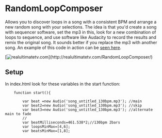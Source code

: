 # RandomLoopComposer

Allows you to discover loops in a song with a consistent BPM and arrange a new random song with your selections. The idea is that you'd create a song with sequencer software, set the mp3 in this, look for a new combination of loops to sequence, and use software like Audacity to record the results and remix the original song. It sounds better if you replace the mp3 with another song. An example of this code in action can be [seen here](http://realultimatetv.com/RandomLoopComposer/).

[![realultimatetv.com](http://mouseonew.com/image-rlc2.jpg?)](http://realultimatetv.com/RandomLoopComposer/) 

## Setup

In index.html look for these variables in the start function:

```
	function start(){
	
		var beat =new Audio('song_untitled_130bpm.mp3'); //main
		var beat2=new Audio('song_untitled_130bpm.mp3'); //skip
		var beat3=new Audio('song_untitled_130bpm.mp3'); //alternate main to fade
		//
		var beatMilliseconds=461.538*2;//130bpm 2bars
		var loopsMinMax=[4,6];
		var beatsMinMax=[1,8];
```
